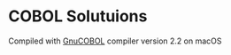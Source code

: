 # COBOL Solutuions

Compiled with [GnuCOBOL](https://sourceforge.net/projects/open-cobol/) compiler
version 2.2 on macOS